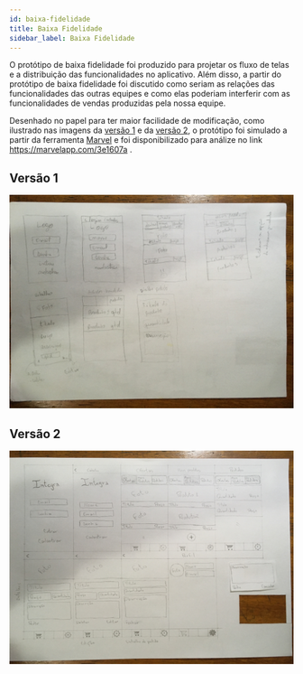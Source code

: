 ```yaml
---
id: baixa-fidelidade
title: Baixa Fidelidade
sidebar_label: Baixa Fidelidade
---
```


O protótipo de baixa fidelidade foi produzido para projetar os fluxo de telas e a distribuição das funcionalidades no aplicativo. Além disso, a partir do protótipo de baixa fidelidade foi discutido como seriam as relações das funcionalidades das outras equipes e como elas poderiam interferir com as funcionalidades de vendas produzidas pela nossa equipe.

Desenhado no papel para ter maior facilidade de modificação, como ilustrado nas imagens da [versão 1](#vers%C3%A3o-1) e da [versão 2](#vers%C3%A3o-2), o protótipo foi simulado a partir da ferramenta [Marvel](https://marvelapp.com/) e foi disponibilizado para análize no link https://marvelapp.com/3e1607a .

## Versão 1
![foto-baixa-fidelidade-v1](assets/baixa_fidelidade/baixa-fidelidade-v1.jpg)

## Versão 2
![foto-baixa-fidelidade-v2](assets/baixa_fidelidade/baixa-fidelidade-v2.jpg)


